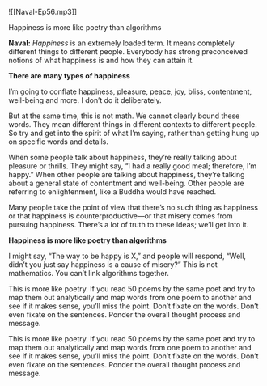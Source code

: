 
![[Naval-Ep56.mp3]]


Happiness is more like poetry than algorithms

**Naval:** _Happiness_ is an extremely loaded term. It means completely different things to different people. Everybody has strong preconceived notions of what happiness is and how they can attain it.

**There are many types of happiness**

I’m going to conflate happiness, pleasure, peace, joy, bliss, contentment, well-being and more. I don’t do it deliberately. 

But at the same time, this is not math. We cannot clearly bound these words. They mean different things in different contexts to different people. So try and get into the spirit of what I’m saying, rather than getting hung up on specific words and details.

When some people talk about happiness, they’re really talking about pleasure or thrills. They might say, “I had a really good meal; therefore, I’m happy.” When other people are talking about happiness, they’re talking about a general state of contentment and well-being. Other people are referring to enlightenment, like a Buddha would have reached.

Many people take the point of view that there’s no such thing as happiness or that happiness is counterproductive—or that misery comes from pursuing happiness. There’s a lot of truth to these ideas; we’ll get into it.

**Happiness is more like poetry than algorithms**

I might say, “The way to be happy is X,” and people will respond, “Well, didn’t you just say happiness is a cause of misery?” This is not mathematics. You can’t link algorithms together.

This is more like poetry. If you read 50 poems by the same poet and try to map them out analytically and map words from one poem to another and see if it makes sense, you’ll miss the point. Don’t fixate on the words. Don’t even fixate on the sentences. Ponder the overall thought process and message.

This is more like poetry. If you read 50 poems by the same poet and try to map them out analytically and map words from one poem to another and see if it makes sense, you’ll miss the point. Don’t fixate on the words. Don’t even fixate on the sentences. Ponder the overall thought process and message.